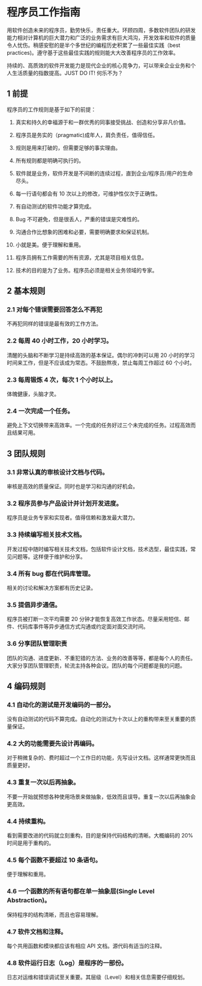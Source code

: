 # 程序员工作指南

用软件创造未来的程序员，勤劳快乐，责任重大。环顾四周，多数软件团队的研发能力相对计算机的巨大潜力和广泛的业务需求有巨大鸿沟，开发效率和软件的质量令人忧伤。稍感安慰的是半个多世纪的编程历史积累了一些最佳实践（best practices)。遵守基于这些最佳实践的规则能大大改善程序员的工作效率。

持续的、高质效的软件开发能力是现代企业的核心竞争力，可以带来企业业务和个人生活质量的指数提高。JUST DO IT! 何乐不为？

## 1 前提

程序员的工作规则是基于如下的前提：

1. 真实和持久的幸福源于和一群优秀的同事接受挑战、创造和分享非凡价值。

1. 程序员是务实的（pragmatic)成年人，肩负责任，值得信任。

1. 规则是用来打破的，但需要足够的事实理由。

1. 所有规则都是明确可执行的。

1. 软件就是业务，软件开发是不间断的连续过程，直到企业/程序员/用户的生命尽头。

1. 每一行语句都会有 10 次以上的修改，可维护性仅次于正确性。

1. 有自动测试的软件功能才算完成。

1. Bug 不可避免，但是很丢人，严重的错误是灾难性的。

1. 沟通合作比想象的困难和必要，需要明确要求和保证机制。

1. 小就是美。便于理解和重用。

1. 程序员拥有工作需要的所有资源，尤其是项目相关信息。

1. 技术的目的是为了业务。程序员必须是相关业务领域的专家。

## 2 基本规则

### 2.1 对每个错误需要回答怎么不再犯

不再犯同样的错误是最有效的工作方法。

### 2.2 每周 40 小时工作，20 小时学习。

清醒的头脑和不断学习是持续高效的基本保证。偶尔的冲刺可以用 20 小时的学习时间来工作，但是不应该成为常态。不鼓励熬夜，禁止每周工作超过 60 个小时。

### 2.3 每周锻炼 4 次，每次 1 个小时以上。

体魄健康，头脑才灵。

### 2.4 一次完成一个任务。

避免上下文切换带来高效率。一个完成的任务好过三个未完成的任务。过程高效而且结果可用。

## 3 团队规则

### 3.1 非常认真的审核设计文档与代码。

审核是高效的质量保证。同时也是学习和沟通的好机会。

### 3.2 程序员参与产品设计并计划开发进度。

程序员是业务专家和实现者。值得信赖和激发最大潜力。

### 3.3 持续编写相关技术文档。

开发过程中随时编写相关技术文档，包括软件设计文档，技术选型，最佳实践，常见问题等。这样便于维护和分享。

### 3.4 所有 bug 都在代码库管理。

相关的讨论和解决方案都有历史记录。

### 3.5 提倡异步通信。

程序员被打断一次平均需要 20 分钟才能恢复高效工作状态。尽量采用短信、邮件、代码库事件等异步通信方式沟通或约定面对面交流时间。

### 3.6 分享团队管理职责

团队的沟通、进度更新、不重犯错的方法、业务的改善等等，都是每个人的责任。大家分享团队管理职责，轮流主持各种会议。团队的每个问题都是我的问题。

## 4 编码规则

### 4.1 自动化的测试是开发编码的一部分。

没有自动测试的代码不算完成。自动化的测试为十次以上的重构带来至关重要的质量保证。

### 4.2 大的功能需要先设计再编码。

对于稍微复杂的、费时超过一个工作日的功能，先写设计文档。这样通常更快而且质量更好。

### 4.3 重复一次以后再抽象。

不要一开始就预想各种使用场景来做抽象，低效而且误导。重复一次以后再抽象会更高效。

### 4.4 持续重构。

看到需要改进的代码就立刻重构，目的是保持代码结构的清晰。大概编码的 20%时间是用于重构的。

### 4.5 每个函数不要超过 10 条语句。

便于理解和重用。

### 4.6 一个函数的所有语句都在单一抽象层(Single Level Abstraction)。

保持程序的结构清晰，而且也容易理解。

### 4.7 软件文档和注释。

每个共用函数和模块都应该有相应 API 文档。源代码有适当的注释。

### 4.8 软件运行日志（Log）是程序的一部份。

日志对运维和错误调试至关重要。其层级（Level）和相关信息需要仔细规划。
